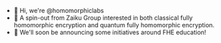 - 👋 Hi, we're @homomorphiclabs
- 👀 A spin-out from Zaiku Group interested in both classical fully homomorphic encryption and quantum fully homomorphic encryption.
- 🌱 We'll soon be announcing some initiatives around FHE education!

<!---
homomorphiclabs/homomorphiclabs is a ✨ special ✨ repository because its `README.md` (this file) appears on your GitHub profile.
You can click the Preview link to take a look at your changes.
--->
